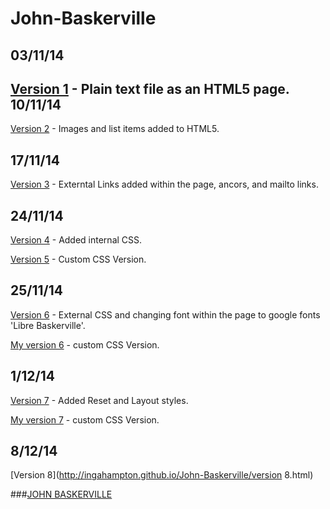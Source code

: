 John-Baskerville
================
03/11/14
----
[Version 1](http://ingahampton.github.io/John-Baskerville/version-1.html) - Plain text file as an HTML5 page.
10/11/14
----
[Version 2](http://ingahampton.github.io/John-Baskerville/version-2.html) - Images and list items added to HTML5.

17/11/14
----
[Version 3](http://ingahampton.github.io/John-Baskerville/version-3.html) - Externtal Links added within the page, ancors, and mailto links.

24/11/14
----
[Version 4](http://ingahampton.github.io/John-Baskerville/version-4.html) - Added internal CSS.

[Version 5](http://ingahampton.github.io/John-Baskerville/version-5.html) - Custom CSS Version.

25/11/14
----

[Version 6](http://ingahampton.github.io/John-Baskerville/version-6.html) - External CSS and changing font within the page to google fonts 'Libre Baskerville'.

[My version 6](http://ingahampton.github.io/John-Baskerville/my-version-6.html) - custom CSS Version.

1/12/14
----
[Version 7](http://ingahampton.github.io/John-Baskerville/version-7.html) - Added Reset and Layout styles.

[My version 7](http://ingahampton.github.io/John-Baskerville/my-version-7.html) - custom CSS Version.

8/12/14
----
[Version 8](http://ingahampton.github.io/John-Baskerville/version 8.html)

###[JOHN BASKERVILLE](http://ingahampton.github.io/John-Baskerville/version-8-introduction.html)


